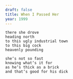 ```yaml
---
draft: false
title: When I Passed Her
year: 1999
---
```

	there she drove
	heading north
	to this ugly industrial town
	to this big cock
	heavenly pounding
   
	she‘s not so fast
	knowing what‘s it for
	as he‘s thick as a brick
	and that‘s good for his dick
